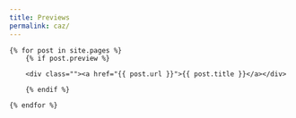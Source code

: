 ```yaml
---
title: Previews
permalink: caz/
---
```


    {% for post in site.pages %}
        {% if post.preview %}

        <div class=""><a href="{{ post.url }}">{{ post.title }}</a></div>

        {% endif %}

    {% endfor %}